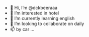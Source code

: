 - 👋 Hi, I’m @dckbeeraaa
- 👀 I’m interested in hotel 
- 🌱 I’m currently learning english
- 💞️ I’m looking to collaborate on daily 
- 📫 by car ...

<!---
dckbeeraaa/dckbeeraaa is a ✨ special ✨ repository because its `README.md` (this file) appears on your GitHub profile.
You can click the Preview link to take a look at your changes.
--->
